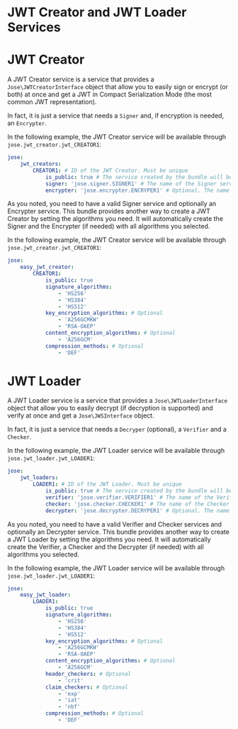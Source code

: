 JWT Creator and JWT Loader Services
===================================

# JWT Creator

A JWT Creator service is a service that provides a `Jose\JWTCreatorInterface` object that allow you to easily
sign or encrypt (or both) at once and get a JWT in Compact Serialization Mode (the most common JWT representation).

In fact, it is just a service that needs a `Signer` and, if encryption is needed, an `Encrypter`.

In the following example, the JWT Creator service will be available through `jose.jwt_creator.jwt_CREATOR1`:

```yml
jose:
    jwt_creators:
        CREATOR1: # ID of the JWT Creator. Must be unique
            is_public: true # The service created by the bundle will be public (default)
            signer: 'jose.signer.SIGNER1' # The name of the Signer service
            encrypter: 'jose.encrypter.ENCRYPER1' # Optional. The name of the Encryper service. Only needed if you want to create Compact JWE
```

As you noted, you need to have a valid Signer service and optionally an Encrypter service.
This bundle provides another way to create a JWT Creator by setting the algorithms you need.
It will automatically create the Signer and the Encrypter (if needed) with all algorithms you selected.

In the following example, the JWT Creator service will be available through `jose.jwt_creator.jwt_CREATOR1`:

```yml
jose:
    easy_jwt_creator:
        CREATOR1:
            is_public: true
            signature_algorithms:
                - 'HS256'
                - 'HS384'
                - 'HS512'
            key_encryption_algorithms: # Optional
                - 'A256GCMKW'
                - 'RSA-OAEP'
            content_encryption_algorithms: # Optional
                - 'A256GCM'
            compression_methods: # Optional
                - 'DEF'
```

# JWT Loader

A JWT Loader service is a service that provides a `Jose\JWTLoaderInterface` object that allow you to easily
decrypt (if decryption is supported) and verify at once and get a `Jose\JWSInterface` object.

In fact, it is just a service that needs a `Decryper` (optional), a `Verifier` and a `Checker`.

In the following example, the JWT Loader service will be available through `jose.jwt_loader.jwt_LOADER1`:

```yml
jose:
    jwt_loaders:
        LOADER1: # ID of the JWT Loader. Must be unique
            is_public: true # The service created by the bundle will be public (default)
            verifier: 'jose.verifier.VERIFIER1' # The name of the Verifier service
            checker: 'jose.checker.CHECKER1' # The name of the Checker service
            decrypter: 'jose.decrypter.DECRYPER1' # Optional. The name of the Decryper service. Only needed if you want to load Compact JWE
```

As you noted, you need to have a valid Verifier and Checker services and optionally an Decrypter service.
This bundle provides another way to create a JWT Loader by setting the algorithms you need.
It will automatically create the Verifier, a Checker and the Decrypter (if needed) with all algorithms you selected.

In the following example, the JWT Loader service will be available through `jose.jwt_loader.jwt_LOADER1`:

```yml
jose:
    easy_jwt_loader:
        LOADER1:
            is_public: true
            signature_algorithms:
                - 'HS256'
                - 'HS384'
                - 'HS512'
            key_encryption_algorithms: # Optional
                - 'A256GCMKW'
                - 'RSA-OAEP'
            content_encryption_algorithms: # Optional
                - 'A256GCM'
            header_checkers: # Optional
                - 'crit'
            claim_checkers: # Optional
                - 'exp'
                - 'iat'
                - 'nbf'
            compression_methods: # Optional
                - 'DEF'
```
